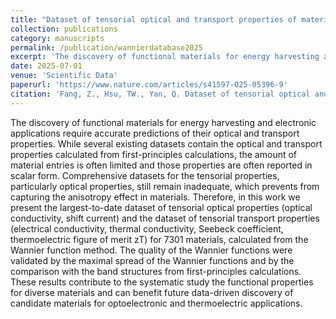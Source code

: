 ```yaml
---
title: "Dataset of tensorial optical and transport properties of materials from the Wannier function method"
collection: publications
category: manuscripts
permalink: /publication/wannierdatabase2025
excerpt: 'The discovery of functional materials for energy harvesting and electronic applications require accurate predictions of their optical and transport properties. While several existing datasets contain the optical and transport properties calculated from first-principles calculations, the amount of material entries is often limited and those properties are often reported in scalar form. Comprehensive datasets for the tensorial properties, particularly optical properties, still remain inadequate, which prevents from capturing the anisotropy effect in materials. Therefore, in this work we present the largest-to-date dataset of tensorial optical properties (optical conductivity, shift current) and the dataset of tensorial transport properties (electrical conductivity, thermal conductivity, Seebeck coefficient, thermoelectric figure of merit zT) for 7301 materials, calculated from the Wannier function method. The quality of the Wannier functions were validated by the maximal spread of the Wannier functions and by the comparison with the band structures from first-principles calculations. These results contribute to the systematic study the functional properties for diverse materials and can benefit future data-driven discovery of candidate materials for optoelectronic and thermoelectric applications.'
date: 2025-07-01
venue: 'Scientific Data'
paperurl: 'https://www.nature.com/articles/s41597-025-05396-9'
citation: 'Fang, Z., Hsu, TW., Yan, Q. Dataset of tensorial optical and transport properties of materials from the Wannier function method. Sci Data, 2025, 12, 1092. https://doi.org/10.1038/s41597-025-05396-9'
---
```

The discovery of functional materials for energy harvesting and electronic applications require accurate predictions of their optical and transport properties. While several existing datasets contain the optical and transport properties calculated from first-principles calculations, the amount of material entries is often limited and those properties are often reported in scalar form. Comprehensive datasets for the tensorial properties, particularly optical properties, still remain inadequate, which prevents from capturing the anisotropy effect in materials. Therefore, in this work we present the largest-to-date dataset of tensorial optical properties (optical conductivity, shift current) and the dataset of tensorial transport properties (electrical conductivity, thermal conductivity, Seebeck coefficient, thermoelectric figure of merit zT) for 7301 materials, calculated from the Wannier function method. The quality of the Wannier functions were validated by the maximal spread of the Wannier functions and by the comparison with the band structures from first-principles calculations. These results contribute to the systematic study the functional properties for diverse materials and can benefit future data-driven discovery of candidate materials for optoelectronic and thermoelectric applications.
